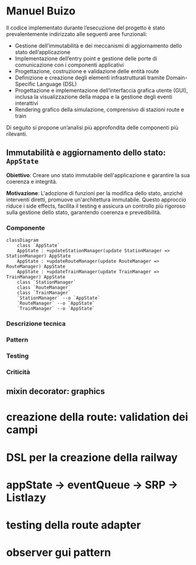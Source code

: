 # Manuel Buizo

Il codice implementato durante l’esecuzione del progetto è stato prevalentemente indirizzato alle seguenti aree
funzionali:

- Gestione dell’immutabilità e dei meccanismi di aggiornamento dello stato dell’applicazione
- Implementazione dell’entry point e gestione delle porte di comunicazione con i componenti applicativi
- Progettazione, costruzione e validazione delle entità route
- Definizione e creazione degli elementi infrastrutturali tramite Domain-Specific Language (DSL)
- Progettazione e implementazione dell’interfaccia grafica utente (GUI), inclusa la visualizzazione della mappa e la
  gestione degli eventi interattivi
- Rendering grafico della simulazione, comprensivo di stazioni route e train

Di seguito si propone un’analisi più approfondita delle componenti più rilevanti.

## Immutabilità e aggiornamento dello stato: `AppState`

**Obiettivo**: Creare uno stato immutabile dell'applicazione e garantire la sua coerenza e integrità.

**Motivazione**: L'adozione di funzioni per la modifica dello stato, anziché interventi
diretti, promuove un'architettura immutabile. Questo approccio riduce i side effects,
facilita il testing e assicura un controllo più rigoroso sulla gestione dello stato,
garantendo coerenza e prevedibilità.

### Componente

```mermaid
classDiagram
    class `AppState`
    AppState : +updateStationManager(update StationManager => StationManager) AppState
    AppState : +updateRouteManager(update RouteManager => RouteManager) AppState
    AppState : +updateTrainManager(update TrainManager => TrainManager) AppState
    class `StationManager`
    class `RouteManager`
    class `TrainManager`
    `StationManager` --o `AppState`
    `RouteManager` --o `AppState`
    `TrainManager` --o `AppState`
```

### Descrizione tecnica

### Pattern

### Testing

### Criticità

## mixin decorator: graphics

# creazione della route: validation dei campi

# DSL per la creazione della railway

# appState -> eventQueue -> SRP -> Listlazy

# testing della route adapter

# observer gui pattern
